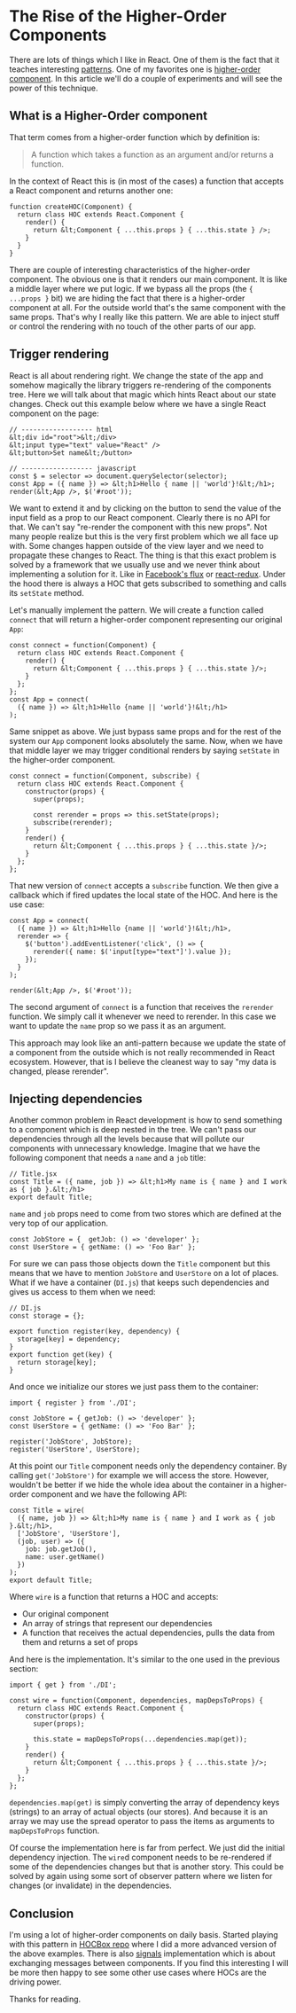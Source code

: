 # The Rise of the Higher-Order Components

There are lots of things which I like in React. One of them is the fact that it teaches interesting [patterns](https://github.com/krasimir/react-in-patterns). One of my favorites one is [higher-order component](https://github.com/krasimir/react-in-patterns/tree/master/patterns/higher-order-components). In this article we'll do a couple of experiments and will see the power of this technique.

## What is a Higher-Order component

That term comes from a higher-order function which by definition is:

> A function which takes a function as an argument and/or returns a function.

In the context of React this is (in most of the cases) a function that accepts a React component and returns another one:

```
function createHOC(Component) {
  return class HOC extends React.Component {
    render() {
      return &lt;Component { ...this.props } { ...this.state } />;
    }
  }
}
```

There are couple of interesting characteristics of the higher-order component. The obvious one is that it renders our main component. It is like a middle layer where we put logic. If we bypass all the props (the `{ ...props }` bit) we are hiding the fact that there is a higher-order component at all. For the outside world that's the same component with the same props. That's why I really like this pattern. We are able to inject stuff or control the rendering with no touch of the other parts of our app.

## Trigger rendering

React is all about rendering right. We change the state of the app and somehow magically the library triggers re-rendering of the components tree. Here we will talk about that magic which hints React about our state changes. Check out this example below where we have a single React component on the page:

```
// ------------------ html
&lt;div id="root">&lt;/div>
&lt;input type="text" value="React" />
&lt;button>Set name&lt;/button>

// ------------------ javascript
const $ = selector => document.querySelector(selector);
const App = ({ name }) => &lt;h1>Hello { name || 'world'}!&lt;/h1>;
render(&lt;App />, $('#root'));
```

We want to extend it and by clicking on the button to send the value of the input field as a prop to our React component. Clearly there is no API for that. We can't say "re-render the component with this new props". Not many people realize but this is the very first problem which we all face up with. Some changes happen outside of the view layer and we need to propagate these changes to React. The thing is that this exact problem is solved by a framework that we usually use and we never think about implementing a solution for it. Like in [Facebook's flux](https://github.com/facebook/flux) or [react-redux](https://github.com/reactjs/react-redux). Under the hood there is always a HOC that gets subscribed to something and calls its `setState` method.

Let's manually implement the pattern. We will create a function called `connect` that will return a higher-order component representing our original `App`:

```
const connect = function(Component) {
  return class HOC extends React.Component {    
    render() {
      return &lt;Component { ...this.props } { ...this.state }/>;
    }
  };
};
const App = connect(
  ({ name }) => &lt;h1>Hello {name || 'world'}!&lt;/h1>
);
```

Same snippet as above. We just bypass same props and for the rest of the system our `App` component looks absolutely the same. Now, when we have that middle layer we may trigger conditional renders by saying `setState` in the higher-order component.

```
const connect = function(Component, subscribe) {
  return class HOC extends React.Component {
    constructor(props) {
      super(props);

      const rerender = props => this.setState(props);
      subscribe(rerender);
    }
    render() {
      return &lt;Component { ...this.props } { ...this.state }/>;
    }
  };
};
```

That new version of `connect` accepts a `subscribe` function. We then give a callback which if fired updates the local state of the HOC. And here is the use case:

```
const App = connect(
  ({ name }) => &lt;h1>Hello {name || 'world'}!&lt;/h1>,
  rerender => {
    $('button').addEventListener('click', () => {
      rerender({ name: $('input[type="text"]').value });
    });
  }
);

render(&lt;App />, $('#root'));
```

The second argument of `connect` is a function that receives the `rerender` function. We simply call it whenever we need to rerender. In this case we want to update the `name` prop so we pass it as an argument.

This approach may look like an anti-pattern because we update the state of a component from the outside which is not really recommended in React ecosystem. However, that is I believe the cleanest way to say "my data is changed, please rerender". 

## Injecting dependencies

Another common problem in React development is how to send something to a component which is deep nested in the tree. We can't pass our dependencies through all the levels because that will pollute our components with unnecessary knowledge. Imagine that we have the following component that needs a `name` and a `job` title:

```
// Title.jsx
const Title = ({ name, job }) => &lt;h1>My name is { name } and I work as { job }.&lt;/h1>
export default Title;
```

`name` and `job` props need to come from two stores which are defined at the very top of our application.

```
const JobStore = {  getJob: () => 'developer' };
const UserStore = { getName: () => 'Foo Bar' };
```

For sure we can pass those objects down the `Title` component but this means that we have to mention `JobStore` and `UserStore` on a lot of places. What if we have a container (`DI.js`) that keeps such dependencies and gives us access to them when we need:

```
// DI.js
const storage = {};

export function register(key, dependency) {
  storage[key] = dependency;
}
export function get(key) {
  return storage[key];
}
```

And once we initialize our stores we just pass them to the container:

```
import { register } from './DI';

const JobStore = { getJob: () => 'developer' };
const UserStore = { getName: () => 'Foo Bar' };

register('JobStore', JobStore);
register('UserStore', UserStore);
```

At this point our `Title` component needs only the dependency container. By calling `get('JobStore')` for example we will access the store. However, wouldn't be better if we hide the whole idea about the container in a higher-order component and we have the following API:

```
const Title = wire(
  ({ name, job }) => &lt;h1>My name is { name } and I work as { job }.&lt;/h1>,
  ['JobStore', 'UserStore'],
  (job, user) => ({
    job: job.getJob(),
    name: user.getName()
  })
);
export default Title;
```

Where `wire` is a function that returns a HOC and accepts:

* Our original component
* An array of strings that represent our dependencies
* A function that receives the actual dependencies, pulls the data from them and returns a set of props

And here is the implementation. It's similar to the one used in the previous section:

```
import { get } from './DI';

const wire = function(Component, dependencies, mapDepsToProps) {
  return class HOC extends React.Component {
    constructor(props) {
      super(props);

      this.state = mapDepsToProps(...dependencies.map(get));
    }
    render() {
      return &lt;Component { ...this.props } { ...this.state }/>;
    }
  };
};
```

`dependencies.map(get)` is simply converting the array of dependency keys (strings) to an array of actual objects (our stores). And because it is an array we may use the spread operator to pass the items as arguments to `mapDepsToProps` function.

Of course the implementation here is far from perfect. We just did the initial dependency injection. The `wire`d component needs to be re-rendered if some of the dependencies changes but that is another story. This could be solved by again using some sort of observer pattern where we listen for changes (or invalidate) in the dependencies.

## Conclusion

I'm using a lot of higher-order components on daily basis. Started playing with this pattern in [HOCBox repo](https://github.com/krasimir/hocbox) where I did a more advanced version of the above examples. There is also [signals](https://github.com/krasimir/hocbox#signals) implementation which is about exchanging messages between components. If you find this interesting I will be more then happy to see some other use cases where HOCs are the driving power.

Thanks for reading.